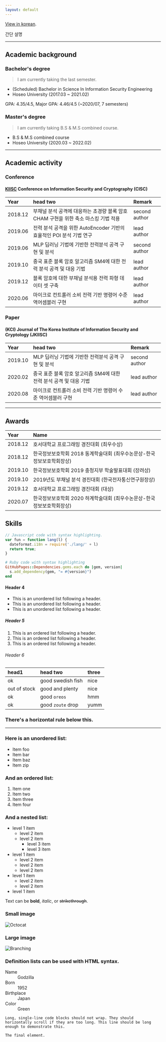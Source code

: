 ```yaml
---
layout: default
---
```


[View in korean](./kor.html).

간단 설명  

---

## Academic background

### Bachelor's degree

> I am currently taking the last semester.  
* (Scheduled) Bachelor in Science In Information Security Engineering  
* Hoseo University (2017.03 ~ 2021.02)  
  
GPA: 4.35/4.5, Major GPA: 4.46/4.5 (~2020/07, 7 semesters)

### Master's degree

> I am currently taking B.S & M.S combined course.
* B.S & M.S combined course
* Hoseo University (2020.03 ~ 2022.02)

---

## Academic activity

### Conference

#### [KIISC](https://kiisc.or.kr/) Conference on Information Security and Cryptography (CISC)
| Year         | head two                                                                    | Remark |
|:-------------|:----------------------------------------------------------------------------|:------|
| 2018.12      | 부채널 분석 공격에 대응하는 초경량 블록 암호 CHAM 구현을 위한 축소 마스킹 기법 적용 | second author |
| 2019.06      | 전력 분석 공격을 위한 AutoEncoder 기반의 효율적인 POI 분석 기법 연구             | lead author   |
| 2019.06      | MLP 딥러닝 기법에 기반한 전력분석 공격 구현 및 분석                              | second author |
| 2019.10      | 중국 표준 블록 암호 알고리즘 SM4에 대한 전력 분석 공격 및 대응 기법                | lead author  |
| 2019.12      | 블록 암호에 대한 부채널 분석용 전력 파형 데이터 셋 구축                           | lead author  |
| 2020.06      | 마이크로 컨트롤러 소비 전력 기반 명령어 수준 역어셈블러 구현                       | lead author  |

### Paper
#### (KCI) Journal of The Korea Institute of Information Security and Cryptology (JKIISC)

| Year         | head two                                                                    | Remark |
|:-------------|:----------------------------------------------------------------------------|:------|
| 2019.10      | MLP 딥러닝 기법에 기반한 전력분석 공격 구현 및 분석                              | second author |
| 2020.02      | 중국 표준 블록 암호 알고리즘 SM4에 대한 전력 분석 공격 및 대응 기법                | lead author  |
| 2020.08      | 마이크로 컨트롤러 소비 전력 기반 명령어 수준 역어셈블러 구현                       | lead author  |


---
## Awards

| Year    | Name                                                                |
|:--------|:--------------------------------------------------------------------|
| 2018.12 | 호서대학교 프로그래밍 경진대회 (최우수상)                                |
| 2018.12 | 한국정보보호학회 2018 동계학술대회 (최우수논문상-한국정보보호학회장상)      |
| 2019.10 | 한국정보보호학회 2019 충청지부 학술발표대회 (장려상)                      |
| 2019.10 | 2019년도 부채널 분석 경진대회 (한국전자통신연구원장상)                    |
| 2019.12 | 호서대학교 프로그래밍 경진대회 (대상)                                    |
| 2020.07 | 한국정보보호학회 2020 하계학술대회 (최우수논문상-한국정보보호학회장상)      |

## Skills

```js
// Javascript code with syntax highlighting.
var fun = function lang(l) {
  dateformat.i18n = require('./lang/' + l)
  return true;
}
```

```ruby
# Ruby code with syntax highlighting
GitHubPages::Dependencies.gems.each do |gem, version|
  s.add_dependency(gem, "= #{version}")
end
```

#### Header 4

*   This is an unordered list following a header.
*   This is an unordered list following a header.
*   This is an unordered list following a header.

##### Header 5

1.  This is an ordered list following a header.
2.  This is an ordered list following a header.
3.  This is an ordered list following a header.

###### Header 6

| head1        | head two          | three |
|:-------------|:------------------|:------|
| ok           | good swedish fish | nice  |
| out of stock | good and plenty   | nice  |
| ok           | good `oreos`      | hmm   |
| ok           | good `zoute` drop | yumm  |

### There's a horizontal rule below this.

* * *

### Here is an unordered list:

*   Item foo
*   Item bar
*   Item baz
*   Item zip

### And an ordered list:

1.  Item one
1.  Item two
1.  Item three
1.  Item four

### And a nested list:

- level 1 item
  - level 2 item
  - level 2 item
    - level 3 item
    - level 3 item
- level 1 item
  - level 2 item
  - level 2 item
  - level 2 item
- level 1 item
  - level 2 item
  - level 2 item
- level 1 item

Text can be **bold**, _italic_, or ~~strikethrough~~.


### Small image

![Octocat](https://assets-cdn.github.com/images/icons/emoji/octocat.png)

### Large image

![Branching](https://guides.github.com/activities/hello-world/branching.png)


### Definition lists can be used with HTML syntax.

<dl>
<dt>Name</dt>
<dd>Godzilla</dd>
<dt>Born</dt>
<dd>1952</dd>
<dt>Birthplace</dt>
<dd>Japan</dd>
<dt>Color</dt>
<dd>Green</dd>
</dl>

```
Long, single-line code blocks should not wrap. They should horizontally scroll if they are too long. This line should be long enough to demonstrate this.
```

```
The final element.
```
